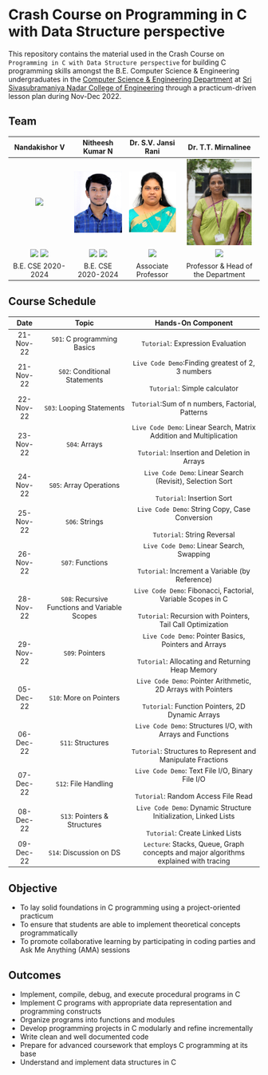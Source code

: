 # Crash  Course on Programming in C with Data Structure perspective

This repository contains the material used in the Crash  Course on `Programming in C with Data Structure perspective` for building C programming skills amongst the B.E. Computer Science & Engineering undergraduates in the [Computer Science & Engineering Department](https://www.ssn.edu.in/college-of-engineering/computer-science-and-engineering-department-ssn-institutions/) at [Sri Sivasubramaniya Nadar College of Engineering](https://www.ssn.edu.in/) through a practicum-driven lesson plan during Nov-Dec 2022.

## Team
|Nandakishor V|Nitheesh Kumar N| Dr. S.V. Jansi Rani | Dr. T.T. Mirnalinee |
| :-------------: | :-------------: | :-------------: | :-------------: |
|[<img src="https://user-images.githubusercontent.com/80710226/206871638-d8545e69-71dc-47c6-a288-c070baf6d37a.jpg" width="130"/>](https://user-images.githubusercontent.com/80710226/206871638-d8545e69-71dc-47c6-a288-c070baf6d37a.jpg)|[<img src="./assets/NK-Profile.jpg" width="130"/>](./assests?NK-Profile.jpg) | [![Github](./assets/SVJ-Profile.png)](https://www.ssn.edu.in/staff-members/dr-s-v-jansi-rani/)|[<img src="./assets/TTM-Profile.png" width="130"/>](https://www.ssn.edu.in/staff-members/dr-t-t-mirnalinee/)|
|<a href="https://www.linkedin.com/in/nandakishorv/"><img src="https://img.shields.io/badge/-Nandakishor%20V-0077B5?style=flat&logo=Linkedin&logoColor=white"/></a> <a href="https://github.com/NandakishorV/"><img src="https://img.shields.io/badge/-NandakishorV-B10036?style=flat&logo=GitHub&logoColor=white"/></a>|<a href="https://www.linkedin.com/in/nitheesh-kumar-n-0b7101221//"><img src="https://img.shields.io/badge/-Nitheesh%20Kumar%20N-0077B5?style=flat&logo=Linkedin&logoColor=white"/></a> <a href="https://github.com/nitheeshk03"><img src="https://img.shields.io/badge/-nitheeshk03-B10036?style=flat&logo=GitHub&logoColor=white"/></a>|<a href="https://www.ssn.edu.in/staff-members/dr-s-v-jansi-rani/"><img src="https://img.shields.io/badge/-Dr%20%20S.V. Jansi Rani-323EA8?style=flat&logo=#&logoColor=white"/></a>|<a href="https://www.ssn.edu.in/staff-members/dr-t-t-mirnalinee//"><img src="https://img.shields.io/badge/-Dr%20T%20T%20Mirnalinee-323EA8?style=flat&logo=#&logoColor=white"/></a>|
|B.E. CSE 2020-2024|B.E. CSE 2020-2024| Associate Professor|Professor & Head of the Department|

## Course Schedule
| Date|Topic|Hands-On Component|
| :-------------: | :-------------: | :-------------: |
| 21-Nov-22|`S01`: C programming Basics|`Tutorial`: Expression Evaluation                       |
| 21-Nov-22|`S02`: Conditional Statements|`Live Code Demo`:Finding greatest of 2, 3 numbers <br><br>`Tutorial`: Simple calculator |
| 22-Nov-22|`S03`: Looping Statements|`Tutorial`:Sum of n numbers, Factorial, Patterns          |
| 23-Nov-22|`S04`: Arrays|`Live Code Demo`: Linear Search, Matrix Addition and Multiplication <br><br> `Tutorial`: Insertion and Deletion in Arrays|
| 24-Nov-22|`S05`: Array Operations|`Live Code Demo`: Linear Search (Revisit), Selection Sort <br><br> `Tutorial`: Insertion Sort|
| 25-Nov-22|`S06`: Strings|`Live Code Demo`: String Copy, Case Conversion <br><br> `Tutorial`: String Reversal |
| 26-Nov-22|`S07`: Functions|`Live Code Demo`: Linear Search, Swapping <br><br> `Tutorial`: Increment a Variable (by Reference) |
| 28-Nov-22|`S08`: Recursive Functions and Variable Scopes|`Live Code Demo`: Fibonacci, Factorial, Variable Scopes in C <br><br> `Tutorial`: Recursion with Pointers, Tail Call Optimization |
| 29-Nov-22|`S09`: Pointers|`Live Code Demo`: Pointer Basics, Pointers and Arrays <br><br> `Tutorial`: Allocating and Returning Heap Memory |
| 05-Dec-22|`S10`: More on Pointers|`Live Code Demo`: Pointer Arithmetic, 2D Arrays with Pointers <br><br> `Tutorial`: Function Pointers, 2D Dynamic Arrays |
| 06-Dec-22|`S11`: Structures|`Live Code Demo`: Structures I/O, with Arrays and Functions <br><br> `Tutorial`: Structures to Represent and Manipulate Fractions |
| 07-Dec-22|`S12`: File Handling|`Live Code Demo`: Text File I/O, Binary File I/O <br><br> `Tutorial`: Random Access File Read |
| 08-Dec-22|`S13`: Pointers & Structures|`Live Code Demo`: Dynamic Structure Initialization, Linked Lists <br><br> `Tutorial`: Create Linked Lists|
| 09-Dec-22|`S14`: Discussion on DS|`Lecture`: Stacks, Queue, Graph concepts and major algorithms explained with tracing|

## Objective
- To lay solid foundations in C programming using a project-oriented practicum
- To ensure that students are able to implement theoretical concepts programmatically
- To promote collaborative learning by participating in coding parties and Ask Me Anything (AMA) sessions

## Outcomes
- Implement, compile, debug, and execute procedural programs in C
- Implement C programs with appropriate data representation and programming constructs
- Organize programs into functions and modules
- Develop programming projects in C modularly and refine incrementally
- Write clean and well documented code
- Prepare for advanced coursework that employs C programming at its base
- Understand and implement data structures in C
